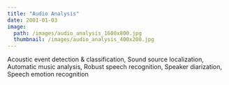 ```yaml
---
title: "Audio Analysis"
date: 2001-01-03
image: 
  path: /images/audio_analysis_1600x800.jpg
  thumbnail: /images/audio_analysis_400x200.jpg
---
```


Acoustic event detection & classification, Sound source localization, Automatic music analysis, Robust speech recognition, Speaker diarization, Speech emotion recognition
